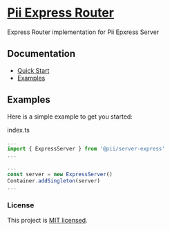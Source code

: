# [Pii Express Router](https://github.com/adrielcodeco/pii-route-express)

Express Router implementation for Pii Epxress Server

## Documentation


* [Quick Start](https://github.com/adrielcodeco/pii-route-express/quick-start.html)
* [Examples](https://github.com/adrielcodeco/pii-route-express/examples.html)

## Examples

Here is a simple example to get you started:

index.ts

```ts
...
import { ExpressServer } from '@pii/server-express'
...

...
const server = new ExpressServer()
Container.addSingleton(server)
...
```

### License

This project is [MIT licensed](./LICENSE).